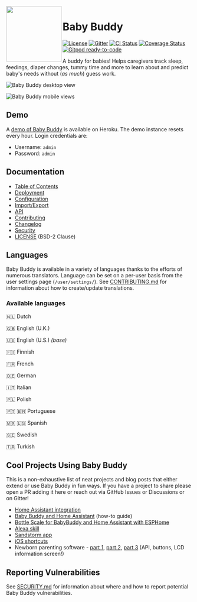 <img src="babybuddy/static_src/logo/icon.png" height="150" align="left">

# Baby Buddy

[![License](https://img.shields.io/badge/License-BSD%202--Clause-orange.svg)](https://opensource.org/licenses/BSD-2-Clause)
[![Gitter](https://img.shields.io/gitter/room/nwjs/nw.js.svg)](https://gitter.im/babybuddy/Lobby)
[![CI Status](https://github.com/babybuddy/babybuddy/actions/workflows/ci.yml/badge.svg)](https://github.com/babybuddy/babybuddy/actions/workflows/ci.yml)
[![Coverage Status](https://coveralls.io/repos/github/babybuddy/babybuddy/badge.svg?branch=master)](https://coveralls.io/github/babybuddy/babybuddy?branch=master)
[![Gitpod ready-to-code](https://img.shields.io/badge/Gitpod-ready--to--code-blue?logo=gitpod)](https://gitpod.io/#https://github.com/babybuddy/babybuddy)

A buddy for babies! Helps caregivers track sleep, feedings, diaper changes, 
tummy time and more to learn about and predict baby's needs without (*as much*)
guess work.

![Baby Buddy desktop view](screenshot.png)

![Baby Buddy mobile views](screenshot_mobile.png)

## Demo

A [demo of Baby Buddy](http://demo.baby-buddy.net) is available on Heroku.
The demo instance resets every hour. Login credentials are:

- Username: `admin`
- Password: `admin`

## Documentation

- [Table of Contents](/docs/TOC.md)
- [Deployment](/docs/DEPLOYMENT.md)
- [Configuration](/docs/CONFIGURATION.md)
- [Import/Export](/docs/IMPORT_EXPORT.md)
- [API](/docs/API.md)
- [Contributing](/docs/CONTRIBUTING.md)
- [Changelog](/CHANGELOG.md)
- [Security](/SECURITY.md)
- [LICENSE](/LICENSE) (BSD-2 Clause)

## Languages

Baby Buddy is available in a variety of languages thanks to the efforts of numerous
translators. Language can be set on a per-user basis from the user settings page
(`/user/settings/`). See [CONTRIBUTING.md](/docs/CONTRIBUTING.md#translation)
for information about how to create/update translations.

### Available languages

:netherlands: Dutch

:uk: English (U.K.)

:us: English (U.S.) *(base)*

:finland: Finnish

:fr: French

:de: German

:it: Italian

:poland: Polish

:portugal: :brazil: Portuguese

:mexico: :es: Spanish

:sweden: Swedish

:tr: Turkish

## Cool Projects Using Baby Buddy

This is a non-exhaustive list of neat projects and blog posts that either extend
or use Baby Buddy in fun ways. If you have a project to share please open a PR
adding it here or reach out via GitHub Issues or Discussions or on Gitter!

- [Home Assistant integration](https://github.com/jcgoette/baby_buddy_homeassistant)
- [Baby Buddy and Home Assistant](https://martinnoah.com/babybuddy-and-home-assistant.html) (how-to guide)
- [Bottle Scale for BabyBuddy and Home Assistant with ESPHome](https://github.com/sfgabe/OITProjects/tree/master/BabyBuddy_ESP_HASS)
- [Alexa skill](https://github.com/babybuddy/babybuddy-alexa-skill)
- [Sandstorm app](https://github.com/babybuddy/babybuddy-sandstorm)
- [iOS shortcuts](https://github.com/babybuddy/babybuddy/discussions/300)
- Newborn parenting software - [part 1](https://lutzky.net/2021/10/03/software-parenting-1/), [part 2](https://lutzky.net/2021/10/05/software-parenting-2/), [part 3](https://lutzky.net/2021/10/10/software-parenting-3/) (API, buttons, LCD information screen!)

## Reporting Vulnerabilities

See [SECURITY.md](SECURITY.md) for information about where and how to report
potential Baby Buddy vulnerabilities.
